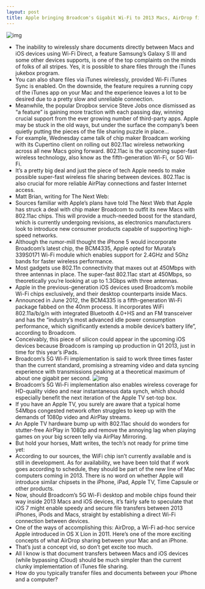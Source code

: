 ```yaml
---
layout: post
title: Apple bringing Broadcom's Gigabit Wi-Fi to 2013 Macs, AirDrop file sharing in iOS 7 next?
---
```

![img](http://media.idownloadblog.com/wp-content/uploads/2012/06/OS-X-Lion-introduction-AirDrop-Woman-in-Office-file-transfer-001.jpeg)
* The inability to wirelessly share documents directly between Macs and iOS devices using Wi-Fi Direct, a feature Samsung’s Galaxy S III and some other devices supports, is one of the top complaints on the minds of folks of all stripes. Yes, it is possible to share files through the iTunes jukebox program.
* You can also share files via iTunes wirelessly, provided Wi-Fi iTunes Sync is enabled. On the downside, the feature requires a running copy of the iTunes app on your Mac and the experience leaves a lot to be desired due to a pretty slow and unreliable connection.
* Meanwhile, the popular Dropbox service Steve Jobs once dismissed as “a feature” is gaining more traction with each passing day, winning crucial support from the ever growing number of third-party apps. Apple may be stuck in the old ways, but under the surface the company’s been quietly putting the pieces of the file sharing puzzle in place…
* For example, Wednesday came talk of chip maker Broadcam working with its Cupertino client on rolling out 802.11ac wireless networking across all new Macs going forward. 802.11ac is the upcoming super-fast wireless technology, also know as the fifth-generation Wi-Fi, or 5G Wi-Fi.
* It’s a pretty big deal and just the piece of tech Apple needs to make possible super-fast wireless file sharing between devices. 802.11ac is also crucial for more reliable AirPlay connections and faster Internet access.
* Matt Brian, writing for The Next Web:
* Sources familiar with Apple’s plans have told The Next Web that Apple has struck a deal with chip maker Broadcom to outfit its new Macs with 802.11ac chips. This will provide a much-needed boost for the standard, which is currently undergoing revisions, as electronics manufacturers look to introduce new consumer products capable of supporting high-speed networks.
* Although the rumor-mill thought the iPhone 5 would incorporate Broadcom’s latest chip, the BCM4335, Apple opted for Murata’s 339S0171 Wi-Fi module which enables support for 2.4GHz and 5Ghz bands for faster wireless performance.
* Most gadgets use 802.11n connectivity that maxes out at 450Mbps with three antennas in place. The super-fast 802.11ac start at 450Mbps, so theoretically you’re looking at up to 1.3Gbps with three antennas.
* Apple in the previous-generation iOS devices used Broadcom’s mobile Wi-Fi chips exclusively, and their desktop counterparts inside Macs.
* Announced in June 2012, the BCM4335 is a fifth-generation Wi-Fi package fabbed on the 40nm process. It incorporates WiFi 802.11a/b/g/n with integrated Bluetooth 4.0+HS and an FM transceiver and has the “industry’s most advanced idle power consumption performance, which significantly extends a mobile device’s battery life”, according to Broadcom.
* Conceivably, this piece of silicon could appear in the upcoming iOS devices because Broadcom is ramping up production in Q1 2013, just in time for this year’s iPads.
* Broadcom’s 5G Wi-Fi implementation is said to work three times faster than the current standard, promising a streaming video and data syncing experience with transmissions peaking at a theoretical maximum of about one gigabit per second.
![img](http://media.idownloadblog.com/wp-content/uploads/2012/07/5G-WiFi-chart.png)
* Broadcom’s 5G Wi-Fi implementation also enables wireless coverage for HD-quality video and near instantaneous data synch, which should especially benefit the next iteration of the Apple TV set-top box.
* If you have an Apple TV, you surely are aware that a typical home 54Mbps congested network often struggles to keep up with the demands of 1080p video and AirPlay streams.
* An Apple TV hardware bump up with 802.11ac should do wonders for stutter-free AirPlay in 1080p and remove the annoying lag when playing games on your big screen telly via AirPlay Mirroring.
* But hold your horses, Matt writes, the tech’s not ready for prime time yet:
* According to our sources, the WiFi chip isn’t currently available and is still in development. As for availability, we have been told that if work goes according to schedule, they should be part of the new line of Mac computers coming in 2013. There is no word on whether Apple will introduce similar chipsets in the iPhone, iPad, Apple TV, Time Capsule or other products.
* Now, should Broadcom’s 5G Wi-Fi desktop and mobile chips found their way inside 2013 Macs and iOS devices, it’s fairly safe to speculate that iOS 7 might enable speedy and secure file transfers between 2013 iPhones, iPods and Macs, straight by establishing a direct Wi-Fi connection between devices.
* One of the ways of accomplishing this: AirDrop, a Wi-Fi ad-hoc service Apple introduced in OS X Lion in 2011. Here’s one of the more exciting concepts of what AirDrop sharing between your Mac and an iPhone.
* That’s just a concept vid, so don’t get excite too much.
* All I know is that document transfers between Macs and iOS devices (while bypassing iCloud) should be much simpler than the current clunky implementation of iTunes file sharing.
* How do you typically transfer files and documents between your iPhone and a computer?

